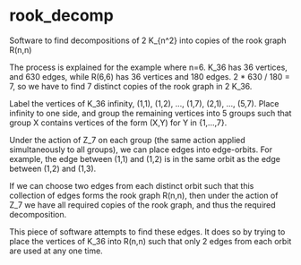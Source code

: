 rook_decomp
===========

Software to find decompositions of 2 K_{n^2} into copies of the rook graph R(n,n)


The process is explained for the example where n=6.
K_36 has 36 vertices, and 630 edges, while R(6,6) has 36 vertices and 180 edges.
2 * 630 / 180 = 7, so we have to find 7 distinct copies of the rook graph in 2
K_36.

Label the vertices of K_36 infinity, (1,1), (1,2), ..., (1,7), (2,1), ..., (5,7).
Place infinity to one side, and group the remaining vertices into 5 groups such that group X contains vertices of the form (X,Y) for Y in {1,...,7}.

Under the action of Z_7 on each group (the same action applied simultaneously to all groups), we can place edges into edge-orbits. For example, the edge between (1,1) and (1,2) is in the same orbit as the edge between (1,2) and (1,3).

If we can choose two edges from each distinct orbit such that this collection of edges forms the rook graph R(n,n), then under the action of Z_7 we have all required copies of the rook graph, and thus the required decomposition.

This piece of software attempts to find these edges. It does so by trying to place the vertices of K_36 into R(n,n) such that only 2 edges from each orbit are used at any one time.
